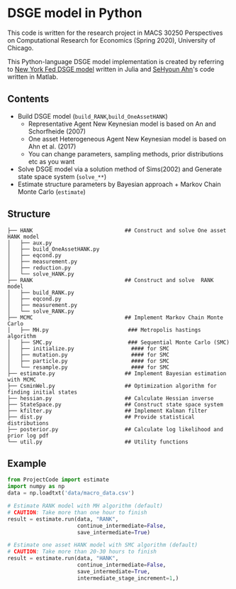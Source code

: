 # DSGE model in Python

This code is written for the research project in MACS 30250 Perspectives on Computational Research for Economics (Spring 2020), University of Chicago.

This Python-language DSGE model implementation is created by referring to [New York Fed DSGE model](https://github.com/FRBNY-DSGE/DSGE.jl) written in Julia and [SeHyoun Ahn](https://sehyoun.com/EXAMPLE_one_asset_HANK_web.html)'s code written in Matlab.

## Contents
- Build DSGE model (`build_RANK`,`build_OneAssetHANK`)
  - Representative Agent New Keynesian model is based on An and Schorfheide (2007)
  - One asset Heterogeneous Agent New Keynesian model is based on Ahn et al. (2017)
  - You can change parameters, sampling methods, prior distributions etc as you want
- Solve DSGE model via a solution method of Sims(2002) and Generate state space system (`solve_**`)
- Estimate structure parameters by Bayesian approach + Markov Chain Monte Carlo (`estimate`)

## Structure
```
├── HANK                             ## Construct and solve One asset HANK model
│   ├── aux.py
│   ├── build_OneAssetHANK.py
│   ├── eqcond.py
│   ├── measurement.py
│   ├── reduction.py
│   └── solve_HANK.py
├── RANK                             ## Construct and solve  RANK model
│   ├── build_RANK.py
│   ├── eqcond.py
│   ├── measurement.py
│   └── solve_RANK.py
├── MCMC                             ## Implement Markov Chain Monte Carlo
│   ├── MH.py                         ### Metropolis hastings algorithm
│   ├── SMC.py                        ### Sequential Monte Carlo (SMC)
│   ├── initialize.py                  #### for SMC
│   ├── mutation.py                    #### for SMC
│   ├── particle.py                    #### for SMC
│   └── resample.py                    #### for SMC
├── estimate.py                      ## Implement Bayesian estimation with MCMC
├── CsminWel.py                      ## Optimization algorithm for finding initial states
├── hessian.py                       ## Calculate Hessian inverse
├── StateSpace.py                    ## Construct state space system
├── kfilter.py                       ## Implement Kalman filter
├── dist.py                          ## Provide statistical distributions
├── posterior.py                     ## Calculate log likelihood and prior log pdf
└── util.py                          ## Utility functions

```

## Example
```Python
from ProjectCode import estimate
import numpy as np
data = np.loadtxt('data/macro_data.csv')

# Estimate RANK model with MH algorithm (default)
# CAUTION: Take more than one hour to finish
result = estimate.run(data, "RANK",
                      continue_intermediate=False,
                      save_intermediate=True)

# Estimate one asset HANK model with SMC algorithm (default)
# CAUTION: Take more than 20-30 hours to finish
result = estimate.run(data, "HANK",
                      continue_intermediate=False,
                      save_intermediate=True,
                      intermediate_stage_increment=1,)
```
